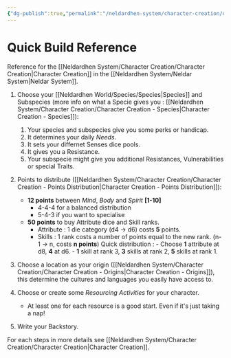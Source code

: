```yaml
---
{"dg-publish":true,"permalink":"/neldardhen-system/character-creation/quick-build-reference/"}
---
```


# Quick Build Reference
Reference for the [[Neldardhen System/Character Creation/Character Creation\|Character Creation]] in the [[Neldardhen System/Neldar System\|Neldar System]].

1. Choose your [[Neldardhen World/Species/Species\|Species]] and Subspecies (more info on what a Specie gives you : [[Neldardhen System/Character Creation/Character Creation - Species\|Character Creation - Species]]):
    1. Your species and subspecies give you some perks or handicap.
    2. It determines your daily _Needs_.
    3. It sets your differnet Senses dice pools.
    4. It gives you a Resistance.
    5. Your subspecie might give you additional Resistances, Vulnerabilities or special Traits.

2. Points to distribute ([[Neldardhen System/Character Creation/Character Creation - Points Distribution\|Character Creation - Points Distribution]]):
    - **12 points** between _Mind_, _Body_ and _Spirit_ **\[1-10\]**
		- 4-4-4 for a balanced distribution
		- 5-4-3 if you want to specialise
    - **50 points** to buy Attribute dice and Skill ranks.
	    - Attribute : 1 die category (d4 -> d6) costs **5** points.
	    - Skills : 1 rank costs a number of points equal to the new rank. (n-1 -> n, costs **n points**)
                Quick distribution :
                - Choose **1** attribute at d8, **4** at d6.
                - **1** skill at rank 3, **3** skills at rank 2, **5** skills at rank 1.
3. Choose a location as your origin ([[Neldardhen System/Character Creation/Character Creation - Origins\|Character Creation - Origins]]), this determine the cultures and languages you easily have access to.
    
4. Choose or create some _Resourcing Activities_ for your character.
	- At least one for each resource is a good start. Even if it's just taking a nap!
    
5. Write your Backstory.

For each steps in more details see [[Neldardhen System/Character Creation/Character Creation\|Character Creation]].